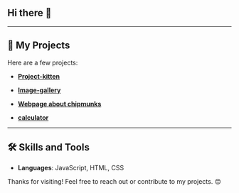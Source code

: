 ## Hi there 👋

---
## 🚀 My Projects
Here are a few projects:

- **[Project-kitten](https://kostassliazas.github.io/project-k)**    
  
- **[Image-gallery](https://kostassliazas.github.io/gallery/)**  

- **[Webpage about chipmunks](https://kostassliazas.github.io/burundukas/)**  

- **[calculator](https://kostassliazas.github.io/calculator/)**
---

## 🛠️ Skills and Tools
- **Languages**: JavaScript, HTML, CSS

Thanks for visiting! Feel free to reach out or contribute to my projects. 😊
